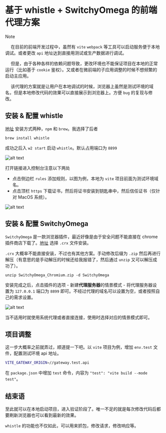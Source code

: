 # 基于 whistle + SwitchyOmega 的前端代理方案

> [!NOTE]
> &emsp; 在目前的前端开发过程中，虽然有 `vite` `webpack` 等工具可以启动服务便于本地调试。或者更改 `api` 地址达到直接用测试或生产数据进行调试。
> 
> &emsp; 但是，由于各种各样的依赖问题导致，更改环境也不能保证项目在本地的正常运行（比如基于 `cookie` 鉴权）。又或者在微前端的子应用调整的时候不想频繁的启动主应用。
>
> &emsp; 该代理的方案就是让用户在本地调试的时候，浏览器上虽然是测试环境的域名，但是本地修改代码的效果可以直接展示到浏览器上。方便 `bug` 的复现与修改。

## 安装 & 配置 whistle

[地址](https://github.com/avwo/whistle) 安装方式两种，`npm` 和 `brew`。我选择了后者

```bash:no-line-numbers
brew install whistle
```

成功之后入 `w2 start` 启动 `whistle`。默认占用端口为 `8899`

![alt text](/_project/01.png)

打开链接进入控制台注意以下两处

- 点击侧边栏 `rules` 添加规则，以图为例，本地为 `vite` 项目前面为测试环境域名。
- 点击顶栏 `https` 下载证书，然后将证书安装到钥匙串中，然后信任证书（仅针对 MacOS 系统）。

![alt text](/_project/02.png)

## 安装 & 配置 SwitchyOmega

`SwitchyOmega` 是一款浏览器插件，最近好像是由于安全问题不能直接在 chrome 插件商店下载了。[地址](https://github.com/FelisCatus/SwitchyOmega/releases) 选择 `.crx` 文件安装。

`.crx` 大概率不能直接安装，不过也有其他方案。手动修改后缀为 `.zip` 然后再进行解压（有意思的是手动解压的时候还给我报错了，然后通过 `unzip` 又可以解压成功了）。

```bash:no-line-numbers
unzip SwitchyOmega_Chromium.zip -d SwitchyOmega
```

安装完成之后，点击插件的选项 - 新建**代理服务器**的情景模式 - 将代理服务器设置为 `127.0.0.1` 端口为 `8899` 即可。不经过代理的域名可以设置为空，或者按照自己的需求设置。

![alt text](/_project/03.png)

当不适用时就使用系统代理或者直接连接，使用时选择对应的情景模式即可。

## 项目调整

这一步大概率之前就弄过，顺道提一下吧。以 `vite` 项目为例，增加 `env.test` 文件，配置测试环境 api 地址。

```bash :no-line-numbers
VITE_GATEWAY_ORIGIN=//gateway.test.api
```

在 `package.json` 中增加 `test` 命令，内容为 `"test": "vite build --mode test"`。

## 结束语

至此就可以在本地启动项目，进入验证阶段了。唯一不足的就是每次修改代码后都要刷新浏览器也可以看到最新的效果。

`whistle` 的功能也不仅如此，可以用来抓包，修改请求，修改响应等。
